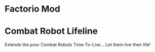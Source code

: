 # Factorio Mod
# Combat Robot Lifeline
Extends the poor Combat Robots Time-To-Live... Let them live their life!
